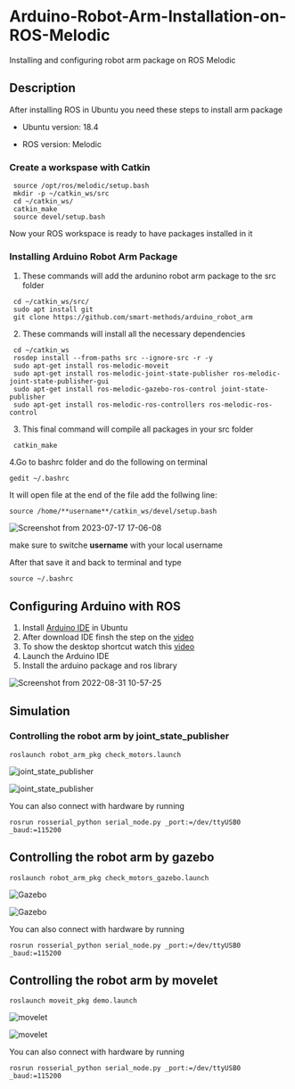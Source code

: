 # Arduino-Robot-Arm-Installation-on-ROS-Melodic
 Installing and configuring robot arm package on ROS Melodic 

## Description

After installing ROS in Ubuntu you need these steps to install arm package

* Ubuntu version: 18.4

* ROS version: Melodic


### Create a workspase with Catkin
```
 source /opt/ros/melodic/setup.bash
 mkdir -p ~/catkin_ws/src
 cd ~/catkin_ws/ 
 catkin_make
 source devel/setup.bash
```
Now your ROS workspace is ready to have packages installed in it


### Installing Arduino Robot Arm Package
1. These commands will add the ardunino robot arm package to the src folder
```
 cd ~/catkin_ws/src/
 sudo apt install git
 git clone https://github.com/smart-methods/arduino_robot_arm
```


2. These commands will install all the necessary dependencies
```
 cd ~/catkin_ws
 rosdep install --from-paths src --ignore-src -r -y
 sudo apt-get install ros-melodic-moveit
 sudo apt-get install ros-melodic-joint-state-publisher ros-melodic-joint-state-publisher-gui
 sudo apt-get install ros-melodic-gazebo-ros-control joint-state-publisher
 sudo apt-get install ros-melodic-ros-controllers ros-melodic-ros-control
```

3. This final command will compile all packages in your src folder
```
 catkin_make
```


4.Go to bashrc folder and do the following 
on terminal
```
gedit ~/.bashrc
```

It will open file at the end of the file add the follwing line:

```
source /home/**username**/catkin_ws/devel/setup.bash
```
![Screenshot from 2023-07-17 17-06-08](https://github.com/ya77ya/Arduino-Robot-Arm-Installation-on-ROS/assets/90250848/7add282c-549f-41b8-8969-005a43931490)

make sure to switche **username** with your local username


After that save it and back to terminal and type 

```
source ~/.bashrc
```
 


## Configuring Arduino with ROS
1. Install [Arduino IDE](https://www.arduino.cc/en/software) in Ubuntu 
2. After download IDE finsh the step on the [video](https://www.youtube.com/watch?v=HUwVRGVEgIE)
3. To show the desktop shortcut watch this [video](https://www.youtube.com/watch?v=-j6Eo-EWH_s)
4. Launch the Arduino IDE
5. Install the arduino package and ros library

![Screenshot from 2022-08-31 10-57-25](https://github.com/ya77ya/Arduino-Robot-Arm-Installation-on-ROS-Melodic/blob/main/Configuring%20Arduino.png)



## Simulation
### Controlling the robot arm by joint_state_publisher
```
roslaunch robot_arm_pkg check_motors.launch
```

![joint_state_publisher](https://github.com/ya77ya/Arduino-Robot-Arm-Installation-on-ROS-Melodic/blob/main/joint_state_publisher.png)

![joint_state_publisher](https://github.com/ya77ya/Arduino-Robot-Arm-Installation-on-ROS-Melodic/blob/main/joint_state_publisher.gif)

You can also connect with hardware by running
```
rosrun rosserial_python serial_node.py _port:=/dev/ttyUSB0 _baud:=115200
```

## Controlling the robot arm by  gazebo
```
roslaunch robot_arm_pkg check_motors_gazebo.launch
```

![Gazebo](https://github.com/ya77ya/Arduino-Robot-Arm-Installation-on-ROS-Melodic/blob/main/Gazebo.png)

![Gazebo](https://github.com/ya77ya/Arduino-Robot-Arm-Installation-on-ROS-Melodic/blob/main/Gazebo.gif)


You can also connect with hardware by running
```
rosrun rosserial_python serial_node.py _port:=/dev/ttyUSB0 _baud:=115200
```


## Controlling the robot arm by movelet
```
roslaunch moveit_pkg demo.launch
```

![movelet](https://github.com/ya77ya/Arduino-Robot-Arm-Installation-on-ROS-Melodic/blob/main/movelet.png)

![movelet](https://github.com/ya77ya/Arduino-Robot-Arm-Installation-on-ROS-Melodic/blob/main/movelet.gif)


You can also connect with hardware by running
```
rosrun rosserial_python serial_node.py _port:=/dev/ttyUSB0 _baud:=115200
```
